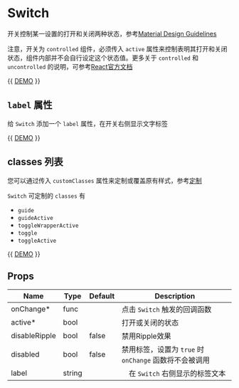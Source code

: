 # Switch

开关控制某一设置的打开和关闭两种状态，参考[Material Design Guidelines](https://material.io/guidelines/components/selection-controls.html#selection-controls-switch)

注意，开关为 `controlled` 组件，必须传入 `active` 属性来控制表明其打开和关闭状态，组件内部并不会自行设定这个状态值。更多关于 `controlled` 和 `uncontrolled` 的说明，可参考[React官方文档](https://reactjs.org/docs/uncontrolled-components.html)

{{ [DEMO](Switch) }}

## `label` 属性

给 `Switch` 添加一个 `label` 属性，在开关右侧显示文字标签

{{ [DEMO](Label) }}

## classes 列表

您可以通过传入 `customClasses` 属性来定制或覆盖原有样式，参考[定制]()

`Switch` 可定制的 `classes` 有

- `guide`
- `guideActive`
- `toggleWrapperActive`
- `toggle`
- `toggleActive`

{{ [DEMO](Custom) }}

## Props
Name | Type | Default | Description
---- | ---- | ------- | -----------
onChange* | func | | 点击 `Switch` 触发的回调函数
active* | bool | | 打开或关闭的状态
disableRipple | bool | false | 禁用Ripple效果
disabled | bool | false | 禁用标签，设置为 `true` 时 `onChange` 函数将不会被调用
label | string | |　在 `Switch` 右侧显示的标签文本
